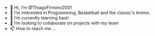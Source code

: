 - 👋 Hi, I’m @ThiagoFirmino2001
- 👀 I’m interested in Programming, Basketball and the classic's Anime.
- 🌱 I’m currently learning bash
- 💞️ I’m looking to collaborate on projects with my team 
- 📫 How to reach me ...

<!---
Thfirmin/Thfirmin is a ✨ special ✨ repository because its `README.md` (this file) appears on your GitHub profile.
You can click the Preview link to take a look at your changes.
--->
